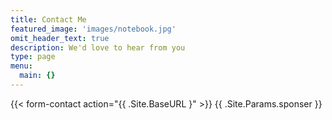 ```yaml
---
title: Contact Me
featured_image: 'images/notebook.jpg'
omit_header_text: true
description: We'd love to hear from you
type: page
menu:
  main: {}
---
```


{{< form-contact action="{{ .Site.BaseURL }"  >}}
{{ .Site.Params.sponser }}
